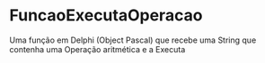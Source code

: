 # FuncaoExecutaOperacao
Uma função em Delphi (Object Pascal) que recebe uma String que contenha uma Operação aritmética e a Executa
